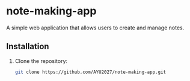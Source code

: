 # note-making-app


A simple web application that allows users to create and manage notes.

## Installation

1. Clone the repository:
   ```bash
   git clone https://github.com/AYU2027/note-making-app.git

